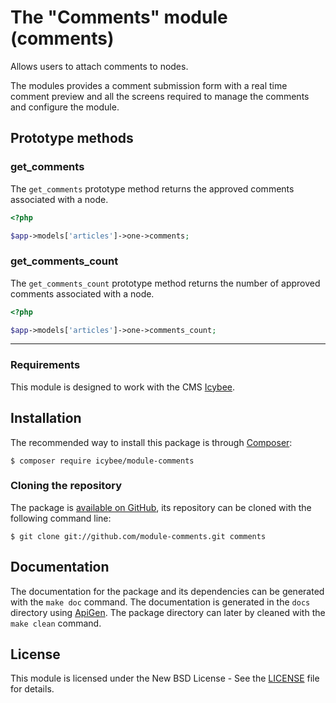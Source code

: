 # The "Comments" module (comments)

Allows users to attach comments to nodes.

The modules provides a comment submission form with a real time comment preview and all the
screens required to manage the comments and configure the module.





## Prototype methods





### get_comments

The `get_comments` prototype method returns the approved comments associated with a node.

```php
<?php

$app->models['articles']->one->comments;
```





### get_comments_count

The `get_comments_count` prototype method returns the number of approved comments associated with
a node.

```php
<?php

$app->models['articles']->one->comments_count;
```





----------





### Requirements

This module is designed to work with the CMS [Icybee](http://icybee.org/).





## Installation

The recommended way to install this package is through [Composer](http://getcomposer.org/):

```
$ composer require icybee/module-comments
```





### Cloning the repository

The package is [available on GitHub](https://github.com/Icybee/module-comments), its repository can
be cloned with the following command line:

	$ git clone git://github.com/module-comments.git comments





## Documentation

The documentation for the package and its dependencies can be generated with the `make doc`
command. The documentation is generated in the `docs` directory using [ApiGen](http://apigen.org/).
The package directory can later by cleaned with the `make clean` command.
	




## License

This module is licensed under the New BSD License - See the [LICENSE](LICENSE) file for details.
